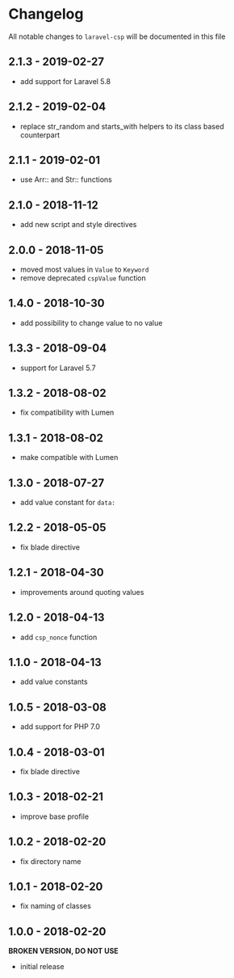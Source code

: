 # Changelog

All notable changes to `laravel-csp` will be documented in this file

## 2.1.3 - 2019-02-27

- add support for Laravel 5.8

## 2.1.2 - 2019-02-04

- replace str_random and starts_with helpers to its class based counterpart

## 2.1.1 - 2019-02-01

- use Arr:: and Str:: functions

## 2.1.0 - 2018-11-12

- add new script and style directives

## 2.0.0 - 2018-11-05

- moved most values in `Value` to `Keyword`
- remove deprecated `cspValue` function

## 1.4.0 - 2018-10-30

- add possibility to change value to no value

## 1.3.3 - 2018-09-04

- support for Laravel 5.7

## 1.3.2 - 2018-08-02

- fix compatibility with Lumen

## 1.3.1 - 2018-08-02

- make compatible with Lumen

## 1.3.0 - 2018-07-27

- add value constant for `data:`

## 1.2.2 - 2018-05-05

- fix blade directive

## 1.2.1 - 2018-04-30

- improvements around quoting values

## 1.2.0 - 2018-04-13

- add `csp_nonce` function

## 1.1.0 - 2018-04-13

- add value constants

## 1.0.5 - 2018-03-08

- add support for PHP 7.0

## 1.0.4 - 2018-03-01

- fix blade directive

## 1.0.3 - 2018-02-21

- improve base profile

## 1.0.2 - 2018-02-20

- fix directory name

## 1.0.1 - 2018-02-20

- fix naming of classes

## 1.0.0 - 2018-02-20
**BROKEN VERSION, DO NOT USE**

- initial release
